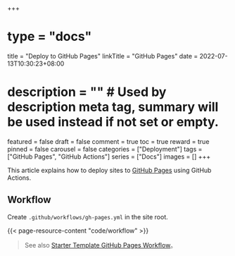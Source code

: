 +++
# type = "docs"
title = "Deploy to GitHub Pages"
linkTitle = "GitHub Pages"
date = 2022-07-13T10:30:23+08:00
# description = "" # Used by description meta tag, summary will be used instead if not set or empty.
featured = false
draft = false
comment = true
toc = true
reward = true
pinned = false
carousel = false
categories = ["Deployment"]
tags = ["GitHub Pages", "GitHub Actions"]
series = ["Docs"]
images = []
+++

This article explains how to deploy sites to [GitHub Pages](https://pages.github.com/) using GitHub Actions.

<!--more-->

## Workflow

Create `.github/workflows/gh-pages.yml` in the site root.

{{< page-resource-content "code/workflow" >}}

> See also [Starter Template GitHub Pages Workflow](https://github.com/razonyang/hugo-theme-bootstrap-skeleton/blob/main/.github/workflows/gh-pages.yml)。

